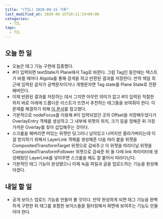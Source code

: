 ```yaml
---
title: "(TIL) 2020-09-15 기록"
last_modified_at: 2020-09-15T20:11:33+09:00
categories:
  - TIL
tags:
  - TIL
---
```


## 오늘 한 일
- 오늘은 태그 기능 구현에 집중했다.
- #이 입력되면 textState가 Plane에서 Tag로 바뀐다. 그럼 Tag인 동안에는 텍스트가 바뀔 때마다 Algolia를 통해 검색을 하고 반환된 결과를 저장한다. 만약 제일 최근에 입력된 글자가 공백문자이거나 개행문자면 Tag state를 Plane State로 전환해버린다.
- 이제 반환된 결과를 저장하는 데서 그치면 아무런 의미가 없고 #이 입력된 적절한 위치 바로 아래에 드롭다운 리스트가 뜨면서 추천하는 태그들을 보여줘야 한다. 이 문제를 해결하기 위해 [이 문서](https://medium.com/saugo360/https-medium-com-saugo360-flutter-using-overlay-to-display-floating-widgets-2e6d0e8decb9)를 참고했다.
- 기본적으로 nodeFocus를 이용해 #이 입력되었던 곳의 Offset을 저장해두었다가 OverlayEntry 객체를 생성하고 그 내부에 위젯의 위치, 크기 등을 정해준 뒤 가장 가까운 Overlay를 찾아 삽입해주는 것이다.
- 스크롤을 해버리면 떠있는 위젯만 덩그러니 남아있고 나머지만 올라가버리는데 이걸 방지하기 위해서 LayerLink 객체를 생성해준 다음 따라 붙을 위젯을 CompositedTransformTarget 위젯으로 감싸주고 이 위젯을 따라다닐 위젯을 CompositedTransformFollower 위젯으로 감싸준 뒤 둘 다에 link 파라미터에 생성해뒀던 LayerLink를 넣어주면 스크롤을 해도 잘 붙어서 따라다닌다.
- 기본적인 태그 기능이 완성됐으니 이제 녹음 파일과 글을 업로드하는 기능을 완성해야겠다.

## 내일 할 일
- 공개 보이스 업로드 기능을 만들어 볼 것이다. 만약 완성하게 되면 태그 기능을 완벽하게 구현한 뒤 태그를 포함한 보이스들을 필터링해서 화면에 보여주는 기능도 만들어야 한다.

